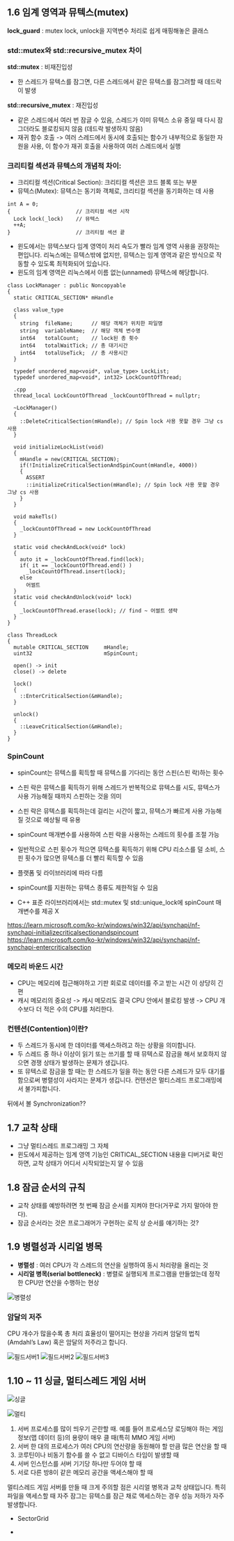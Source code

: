 ## 1.6 임계 영역과 뮤텍스(mutex)

**lock_guard** : mutex lock, unlock을 지역변수 처리로 쉽게 매핑해놓은 클래스

### std::mutex와 std::recursive_mutex 차이
**std::mutex** : 비재진입성
- 한 스레드가 뮤텍스를 잠그면, 다른 스레드에서 같은 뮤텍스를 잠그려할 때 데드락이 발생

**std::recursive_mutex** : 재진입성
- 같은 스레드에서 여러 번 잠글 수 있음, 스레드가 이미 뮤텍스 소유 중일 때 다시 잠그더라도 블로킹되지 않음 (데드락 발생하지 않음)
- 재귀 함수 호출 -> 여러 스레드에서 동시에 호출되는 함수가 내부적으로 동일한 자원을 사용, 이 함수가 재귀 호출을 사용하여 여러 스레드에서 실행
  
### 크리티컬 섹션과 뮤텍스의 개념적 차이:
* 크리티컬 섹션(Critical Section): 크리티컬 섹션은 코드 블록 또는 부분
* 뮤텍스(Mutex): 뮤텍스는 동기화 객체로, 크리티컬 섹션을 동기화하는 데 사용 

```
int A = 0;
{                     // 크리티컬 섹션 시작
  Lock lock(_lock)    // 뮤텍스
  ++A;
}                     // 크리티컬 섹션 끝
```

- 윈도에서는 뮤텍스보다 임계 영역이 처리 속도가 빨라 임계 영역 사용을 권장하는 편입니다. 리눅스에는 뮤텍스밖에 없지만, 뮤텍스는 임계 영역과 같은 방식으로 작동할 수 있도록 최적화되어 있습니다.
- 윈도의 임계 영역은 리눅스에서 이름 없는(unnamed) 뮤텍스에 해당합니다.

```
class LockManager : public Noncopyable
{
  static CRITICAL_SECTION* mHandle

  class value_type
  {
    string  fileName;      // 해당 객체가 위치한 파일명
    string  variableName;  // 해당 객체 변수명
    int64   totalCount;    // lock된 총 횟수
    int64   totalWaitTick; // 총 대기시간
    int64   totalUseTick;  // 총 사용시간
  }

  typedef unordered_map<void*, value_type> LockList;
  typedef unordered_map<void*, int32> LockCountOfThread;

  .cpp
  thread_local LockCountOfThread _lockCountOfThread = nullptr;

  ~LockManager()
  {
    ::DeleteCriticalSection(mHandle); // Spin lock 사용 못할 경우 그냥 cs 사용
  }

  void initializeLockList(void)
  {
    mHandle = new(CRITICAL_SECTION);
    if(!InitializeCriticalSectionAndSpinCount(mHandle, 4000))
    {
      ASSERT
      ::initializeCriticalSection(mHandle); // Spin lock 사용 못할 경우 그냥 cs 사용
    }
  }

  void makeTls()
  {
    _lockCountOfThread = new LockCountOfThread
  }

  static void checkAndLock(void* lock)
  {
    auto it = _lockCountOfThread.find(lock);
    if( it == _lockCountOfThread.end() )
      _lockCountOfThread.insert(lock);
    else
      어썰트
  }
  static void checkAndUnlock(void* lock)
  {
    _lockCountOfThread.erase(lock); // find ~ 어썰트 생략
  }
}

class ThreadLock
{
  mutable CRITICAL_SECTION     mHandle;
  uint32                       mSpinCount;

  open() -> init
  close() -> delete

  lock()
  {
    ::EnterCriticalSection(&mHandle);
  }

  unlock()
  {
    ::LeaveCriticalSection(&mHandle);
  }
}

```

### SpinCount
- spinCount는 뮤텍스를 획득할 때 뮤텍스를 기다리는 동안 스핀(스핀 락)하는 횟수
- 스핀 락은 뮤텍스를 획득하기 위해 스레드가 반복적으로 뮤텍스를 시도, 뮤텍스가 사용 가능해질 때까지 스핀하는 것을 의미
- 스핀 락은 뮤텍스를 획득하는데 걸리는 시간이 짧고, 뮤텍스가 빠르게 사용 가능해질 것으로 예상될 때 유용

- spinCount 매개변수를 사용하여 스핀 락을 사용하는 스레드의 횟수를 조절 가능
- 일반적으로 스핀 횟수가 적으면 뮤텍스를 획득하기 위해 CPU 리소스를 덜 소비, 스핀 횟수가 많으면 뮤텍스를 더 빨리 획득할 수 있음

- 플랫폼 및 라이브러리에 따라 다름
- spinCount를 지원하는 뮤텍스 종류도 제한적일 수 있음
- C++ 표준 라이브러리에서는 std::mutex 및 std::unique_lock에 spinCount 매개변수를 제공 X

https://learn.microsoft.com/ko-kr/windows/win32/api/synchapi/nf-synchapi-initializecriticalsectionandspincount
https://learn.microsoft.com/ko-kr/windows/win32/api/synchapi/nf-synchapi-entercriticalsection

### 메모리 바운드 시간 
- CPU는 메모리에 접근해야하고 기판 회로로 데이터를 주고 받는 시간 이 상당히 긴 편
- 캐시 메모리의 중요성 -> 캐시 메모리도 결국 CPU 안에서 블로킹 발생 -> CPU 개수보다 더 적은 수의 CPU를 처리한다.


### 컨텐션(Contention)이란?
- 두 스레드가 동시에 한 데이터를 액세스하려고 하는 상황을 의미합니다. 
- 두 스레드 중 하나 이상이 읽기 또는 쓰기를 할 때 뮤텍스로 잠금을 해서 보호하지 않으면 경쟁 상태가 발생하는 문제가 생깁니다. 
- 또 뮤텍스로 잠금을 할 때는 한 스레드가 일을 하는 동안 다른 스레드가 모두 대기를 함으로써 병렬성이 사라지는 문제가 생깁니다. 컨텐션은 멀티스레드 프로그래밍에서 불가피합니다.

뒤에서 볼 Synchronization??

## 1.7 교착 상태
- 그냥 멀티스레드 프로그래밍 그 자체
- 윈도에서 제공하는 임계 영역 기능인 CRITICAL_SECTION 내용을 디버거로 확인하면, 교착 상태가 어디서 시작되었는지 알 수 있음

  
## 1.8 잠금 순서의 규칙
- 교착 상태를 예방하려면 첫 번째 잠금 순서를 지켜야 한다(거꾸로 가지 말아야 한다).
- 잠금 순서라는 것은 프로그래머가 구현하는 로직 상 순서를 얘기하는 것?


## 1.9 병렬성과 시리얼 병목
- **병렬성** : 여러 CPU가 각 스레드의 연산을 실행하여 동시 처리량을 올리는 것
- **시리얼 병목(serial bottleneck)** : 병렬로 실행되게 프로그램을 만들었는데 정작 한 CPU만 연산을 수행하는 현상

![병렬성](https://github.com/Han-Ho-Study/ServerStudy/blob/ed89c862ac7edb67e0ef8193f4cb5f929849adb1/%EC%A2%85%EA%B1%B4/%EB%B3%91%EB%A0%AC%EC%84%B1.PNG)
### 암달의 저주
 CPU 개수가 많을수록 총 처리 효율성이 떨어지는 현상을 가리켜 암달의 법칙(Amdahl’s Law) 혹은 암달의 저주라고 합니다.

![필드서버1](https://github.com/Han-Ho-Study/ServerStudy/blob/ed89c862ac7edb67e0ef8193f4cb5f929849adb1/%EC%A2%85%EA%B1%B4/20231106_155338_403.jpg)
![필드서버2](https://github.com/Han-Ho-Study/ServerStudy/blob/ed89c862ac7edb67e0ef8193f4cb5f929849adb1/%EC%A2%85%EA%B1%B4/20231106_160841_245.jpg)
![필드서버3](https://github.com/Han-Ho-Study/ServerStudy/blob/ed89c862ac7edb67e0ef8193f4cb5f929849adb1/%EC%A2%85%EA%B1%B4/20231106_160949_396.jpg)


## 1.10 ~ 11 싱글, 멀티스레드 게임 서버
![싱글](https://github.com/Han-Ho-Study/ServerStudy/blob/ed89c862ac7edb67e0ef8193f4cb5f929849adb1/%EC%A2%85%EA%B1%B4/%EC%8B%B1%EA%B8%80.PNG)



![멀티](https://github.com/Han-Ho-Study/ServerStudy/blob/ed89c862ac7edb67e0ef8193f4cb5f929849adb1/%EC%A2%85%EA%B1%B4/%EB%A9%80%ED%8B%B0.PNG)
1. 서버 프로세스를 많이 띄우기 곤란할 때. 예를 들어 프로세스당 로딩해야 하는 게임 정보(맵 데이터 등)의 용량이 매우 클 때(특히 MMO 게임 서버)
2. 서버 한 대의 프로세스가 여러 CPU의 연산량을 동원해야 할 만큼 많은 연산을 할 때
3. 코루틴이나 비동기 함수를 쓸 수 없고 디바이스 타임이 발생할 때
4. 서버 인스턴스를 서버 기기당 하나만 두어야 할 때
5. 서로 다른 방8이 같은 메모리 공간을 액세스해야 할 때

멀티스레드 게임 서버를 만들 때 크게 주의할 점은 시리얼 병목과 교착 상태입니다. 특히 파일을 액세스할 때 자주 잠그는 뮤텍스를 잠근 채로 액세스하는 경우 성능 저하가 자주 발생합니다.
- SectorGrid

- 
